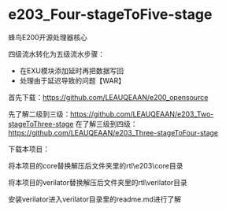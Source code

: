 # e203_Four-stageToFive-stage
蜂鸟E200开源处理器核心

四级流水转化为五级流水步骤：
*   在EXU模块添加延时再把数据写回
*   处理由于延迟导致的问题【WAR】

 首先下载：https://github.com/LEAUQEAAN/e200_opensource

 先了解二级到三级：https://github.com/LEAUQEAAN/e203_Two-stageToThree-stage 
 在了解三级到四级：https://github.com/LEAUQEAAN/e203_Three-stageToFour-stage
 
 下载本项目：

 将本项目的core替换解压后文件夹里的rtl\e203\core目录
 
 将本项目的verilator替换解压后文件夹里的rtl\verilator目录

 安装verilator进入verilator目录里的readme.md进行了解
